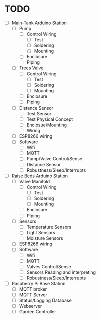 # TODO

- [ ] Main-Tank Arduino Station
  - [ ] Pump
    - [ ] Control Wiring
      - [ ] Test
      - [ ] Soldering
      - [ ] Mounting
    - [ ] Enclosure
    - [ ] Piping
  - [ ] Trees Valve
    - [ ] Control Wiring
      - [ ] Test
      - [ ] Soldering
      - [ ] Mounting
    - [ ] Enclosure
    - [ ] Piping
  - [ ] Distance Sensor
    - [ ] Test Sensor
    - [ ] Test Physical Concept
    - [ ] Enclosue/Mounting
    - [ ] Wiring
  - [ ] ESP8266 wiring
  - [ ] Software
    - [ ] Wifi
    - [ ] MQTT
    - [ ] Pump/Valve Control/Sense
    - [ ] Distance Sensor
    - [ ] Robustness/Sleep/Interrupts

- [ ] Raise Beds Arduino Station
  - [ ] Valve Manifold
    - [ ] Control Wiring
      - [ ] Test
      - [ ] Soldering
      - [ ] Mounting
    - [ ] Enclosure
    - [ ] Piping
  - [ ] Sensors
    - [ ] Temperature Sensors
    - [ ] Light Sensors
    - [ ] Moisture Sensors
  - [ ] ESP8266 wiring
  - [ ] Software
    - [ ] Wifi
    - [ ] MQTT
    - [ ] Valves Control/Sense
    - [ ] Sensors Reading and interpreting
    - [ ] Robustness/Sleep/Interrupts
  
- [ ] Raspberry Pi Base Station
  - [ ] MQTT broker
  - [ ] MQTT Server
  - [ ] Status/Logging Database
  - [ ] Webserver
  - [ ] Garden Controller